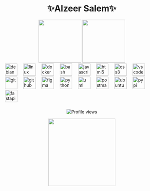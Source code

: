 <h1 align="center">✨AIzeer Salem✨</h1>
<div align="center">
  <img src="https://media2.giphy.com/media/v1.Y2lkPTc5MGI3NjExd3AwbTNmY3p6cXpuM2V1aGFtdXhvbXpjMTQyZ2dhdHA1ZHBmZjVwbSZlcD12MV9pbnRlcm5hbF9naWZfYnlfaWQmY3Q9cw/KcMpL8GebR6ygaSRwx/giphy.gif" width="140" /> 
  <img src="https://media2.giphy.com/media/v1.Y2lkPTc5MGI3NjExdmNtb2FhcTA2YWpxYWw4cWZnN2ZyeGliajJxY3VlOWp1OTRkY2RociZlcD12MV9pbnRlcm5hbF9naWZfYnlfaWQmY3Q9cw/FvTiU4YpDE4fs5NulS/giphy.gif" width="140" /> 
</div>


<div align="left">
  <img src="https://cdn.jsdelivr.net/gh/devicons/devicon/icons/debian/debian-original.svg" height="40" alt="debian" />
  <img width="12" />
  <img src="https://cdn.jsdelivr.net/gh/devicons/devicon/icons/linux/linux-original.svg" height="40" alt="linux" />
  <img width="12" />
  <img src="https://cdn.jsdelivr.net/gh/devicons/devicon/icons/docker/docker-original.svg" height="40" alt="docker" />
  <img width="12" />
  <img src="https://cdn.jsdelivr.net/gh/devicons/devicon/icons/bash/bash-original.svg" height="40" alt="bash" />
  <img width="12" />
  <img src="https://cdn.jsdelivr.net/gh/devicons/devicon/icons/javascript/javascript-original.svg" height="40" alt="javascript" />
  <img width="12" />
  <img src="https://cdn.jsdelivr.net/gh/devicons/devicon/icons/html5/html5-original.svg" height="40" alt="html5" />
  <img width="12" />
  <img src="https://cdn.jsdelivr.net/gh/devicons/devicon/icons/css3/css3-original.svg" height="40" alt="css3" />
  <img width="12" />
  <img src="https://cdn.jsdelivr.net/gh/devicons/devicon/icons/vscode/vscode-original.svg" height="40" alt="vscode" />
  <img width="12" />
  <img src="https://cdn.jsdelivr.net/gh/devicons/devicon/icons/git/git-original.svg" height="40" alt="git" />
  <img width="12" />
  <img src="https://cdn.jsdelivr.net/gh/devicons/devicon/icons/github/github-original.svg" height="40" alt="github" />
  <img width="12" />
  <img src="https://cdn.jsdelivr.net/gh/devicons/devicon/icons/figma/figma-original.svg" height="40" alt="figma" />
  <img width="12" />
  <img src="https://cdn.jsdelivr.net/gh/devicons/devicon@latest/icons/python/python-original.svg" height="40" alt="python" />
  <img width="12" />       
  <img src="https://cdn.jsdelivr.net/gh/devicons/devicon@latest/icons/unifiedmodelinglanguage/unifiedmodelinglanguage-original.svg" height="40" alt="uml" />  
  <img width="12" /> 
  <img src="https://cdn.jsdelivr.net/gh/devicons/devicon@latest/icons/postman/postman-original.svg" height="40" alt="postman"/>
  <img width="12" /> 
  <img src="https://cdn.jsdelivr.net/gh/devicons/devicon@latest/icons/ubuntu/ubuntu-original.svg" height="40" alt="ubuntu"/>
  <img width="12" /> 
  <img src="https://cdn.jsdelivr.net/gh/devicons/devicon@latest/icons/pypi/pypi-original.svg" height="40" alt="pypi"/>
  <img width="12" /> 
  <img src="https://cdn.jsdelivr.net/gh/devicons/devicon@latest/icons/fastapi/fastapi-plain.svg" height="40" alt="fastapi" />
</div>

###

<p align="center"> 
  <img src="https://komarev.com/ghpvc/?username=AIzeerSalem&color=blueviolet&style=for-the-badge" alt="Profile views" />
</p>

<div align="center">
  <img src="https://media1.giphy.com/media/v1.Y2lkPTc5MGI3NjExOWN5bXh6azE1aGtpZmtpdzcxMGFleXc5amFxeXdkdDV0Ymg5ZG41byZlcD12MV9pbnRlcm5hbF9naWZfYnlfaWQmY3Q9cw/PcyM3HQqGZ76dPsC4V/giphy.gif" width="220" /> 
</div>

